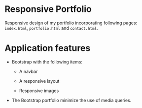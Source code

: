 # Responsive Portfolio

Responsive design of my portfolio incorporating following pages: `index.html`, `portfolio.html` and `contact.html`.


# Application features

* Bootstrap with the following items:

   * A navbar

   * A responsive layout

   * Responsive images

* The Bootstrap portfolio minimize the use of media queries.
